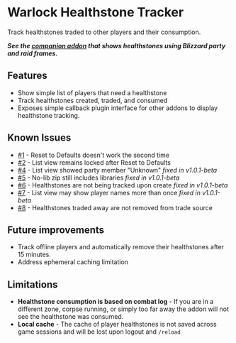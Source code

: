 # Warlock Healthstone Tracker
Track healthstones traded to other players and their consumption.

***See the [companion addon](https://www.curseforge.com/wow/addons/warlock-healthstone-tracker-blizzui) that shows healthstones using Blizzard party and raid frames.***


## Features
* Show simple list of players that need a healthstone
* Track healthstones created, traded, and consumed
* Exposes simple callback plugin interface for other addons to display healthstone tracking.


## Known Issues
* [#1] - Reset to Defaults doesn't work the second time
* [#2] - List view remains locked after Reset to Defaults
* [#4] - List view showed party member "Unknown" *fixed in v1.0.1-beta*
* [#5] - No-lib zip still includes libraries *fixed in v1.0.1-beta*
* [#6] - Healthstones are not being tracked upon create *fixed in v1.0.1-beta*
* [#7] - List view may show player names more than once *fixed in v1.0.1-beta*
* [#8] - Healthstones traded away are not removed from trade source

[#1]: https://www.curseforge.com/wow/addons/warlock-healthstone-tracker/issues/1
[#2]: https://www.curseforge.com/wow/addons/warlock-healthstone-tracker/issues/2
[#4]: https://www.curseforge.com/wow/addons/warlock-healthstone-tracker/issues/4
[#5]: https://www.curseforge.com/wow/addons/warlock-healthstone-tracker/issues/5
[#6]: https://www.curseforge.com/wow/addons/warlock-healthstone-tracker/issues/6
[#7]: https://www.curseforge.com/wow/addons/warlock-healthstone-tracker/issues/7
[#8]: https://www.curseforge.com/wow/addons/warlock-healthstone-tracker/issues/8


## Future improvements
* Track offline players and automatically remove their healthstones after 15 minutes.
* Address ephemeral caching limitation


## Limitations
* **Healthstone consumption is based on combat log** - If you are in a different zone, corpse running, or simply too far away the addon will not see the healthstone was consumed.
* **Local cache** - The cache of player healthstones is not saved across game sessions and will be lost upon logout and `/reload`
